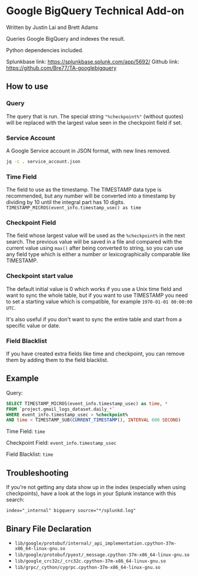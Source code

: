 # Google BigQuery Technical Add-on

Written by Justin Lai and Brett Adams

Queries Google BigQuery and indexes the result.

Python dependencies included.

Splunkbase link: https://splunkbase.splunk.com/app/5692/
Github link: https://github.com/Bre77/TA-googlebigquery

## How to use

### Query

The query that is run. The special string `"%checkpoint%"` (without quotes) will be replaced with the largest value seen in the checkpoint field if set.

### Service Account

A Google Service account in JSON format, with new lines removed.

```sh
jq -c . service_account.json
```

### Time Field

The field to use as the timestamp. The TIMESTAMP data type is recommended, but any number will be converted into a timestamp by dividing by 10 until the integral part has 10 digits.
`TIMESTAMP_MICROS(event_info.timestamp_usec) as time`

### Checkpoint Field

The field whose largest value will be used as the `%checkpoint%` in the next search. The previous value will be saved in a file and compared with the current value using `max()` after being converted to string, so you can use any field type which is either a number or lexicographically comparable like TIMESTAMP.

### Checkpoint start value

The default initial value is 0 which works if you use a Unix time field and want to sync the whole table, but if you want to use TIMESTAMP you need to set a starting value which is compatible, for example `1970-01-01 00:00:00 UTC`.

It's also useful if you don't want to sync the entire table and start from a specific value or date.

### Field Blacklist

If you have created extra fields like time and checkpoint, you can remove them by adding them to the field blacklist.

## Example

Query:

```sql
SELECT TIMESTAMP_MICROS(event_info.timestamp_usec) as time, *
FROM `project.gmail_logs_dataset.daily_*`
WHERE event_info.timestamp_usec > %checkpoint%
AND time < TIMESTAMP_SUB(CURRENT_TIMESTAMP(), INTERVAL 600 SECOND)
```

Time Field: `time`

Checkpoint Field: `event_info.timestamp_usec`

Field Blacklist: `time`

## Troubleshooting

If you're not getting any data show up in the index (especially when using checkpoints), have a look at the logs in your Splunk instance with this search:

```spl
index="_internal" bigquery source="*/splunkd.log"
```

## Binary File Declaration

* `lib/google/protobuf/internal/_api_implementation.cpython-37m-x86_64-linux-gnu.so`
* `lib/google/protobuf/pyext/_message.cpython-37m-x86_64-linux-gnu.so`
* `lib/google_crc32c/_crc32c.cpython-37m-x86_64-linux-gnu.so`
* `lib/grpc/_cython/cygrpc.cpython-37m-x86_64-linux-gnu.so`
